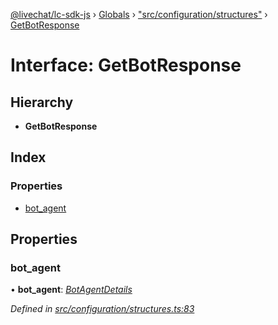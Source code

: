 [@livechat/lc-sdk-js](../README.md) › [Globals](../globals.md) › ["src/configuration/structures"](../modules/_src_configuration_structures_.md) › [GetBotResponse](_src_configuration_structures_.getbotresponse.md)

# Interface: GetBotResponse

## Hierarchy

* **GetBotResponse**

## Index

### Properties

* [bot_agent](_src_configuration_structures_.getbotresponse.md#bot_agent)

## Properties

###  bot_agent

• **bot_agent**: *[BotAgentDetails](_src_configuration_structures_.botagentdetails.md)*

*Defined in [src/configuration/structures.ts:83](https://github.com/livechat/lc-sdk-js/blob/8143b05/src/configuration/structures.ts#L83)*
